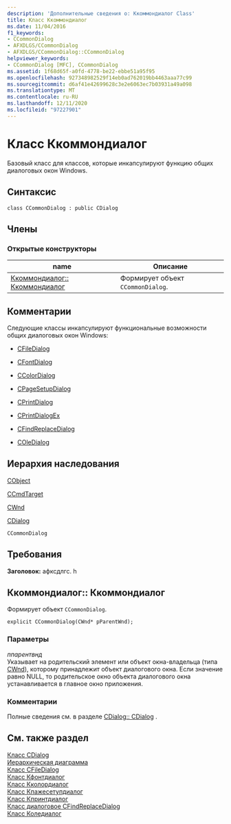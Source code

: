 ```yaml
---
description: 'Дополнительные сведения о: Ккоммондиалог Class'
title: Класс Ккоммондиалог
ms.date: 11/04/2016
f1_keywords:
- CCommonDialog
- AFXDLGS/CCommonDialog
- AFXDLGS/CCommonDialog::CCommonDialog
helpviewer_keywords:
- CCommonDialog [MFC], CCommonDialog
ms.assetid: 1f68d65f-a0fd-4778-be22-ebbe51a95f95
ms.openlocfilehash: 927348982529f14eb0ad762019bb4463aaa77c99
ms.sourcegitcommit: d6af41e42699628c3e2e6063ec7b03931a49a098
ms.translationtype: MT
ms.contentlocale: ru-RU
ms.lasthandoff: 12/11/2020
ms.locfileid: "97227901"
---
```

# <a name="ccommondialog-class"></a>Класс Ккоммондиалог

Базовый класс для классов, которые инкапсулируют функцию общих диалоговых окон Windows.

## <a name="syntax"></a>Синтаксис

```
class CCommonDialog : public CDialog
```

## <a name="members"></a>Члены

### <a name="public-constructors"></a>Открытые конструкторы

|name|Описание|
|----------|-----------------|
|[Ккоммондиалог:: Ккоммондиалог](#ccommondialog)|Формирует объект `CCommonDialog`.|

## <a name="remarks"></a>Комментарии

Следующие классы инкапсулируют функциональные возможности общих диалоговых окон Windows:

- [CFileDialog](../../mfc/reference/cfiledialog-class.md)

- [CFontDialog](../../mfc/reference/cfontdialog-class.md)

- [CColorDialog](../../mfc/reference/ccolordialog-class.md)

- [CPageSetupDialog](../../mfc/reference/cpagesetupdialog-class.md)

- [CPrintDialog](../../mfc/reference/cprintdialog-class.md)

- [CPrintDialogEx](../../mfc/reference/cprintdialogex-class.md)

- [CFindReplaceDialog](../../mfc/reference/cfindreplacedialog-class.md)

- [COleDialog](../../mfc/reference/coledialog-class.md)

## <a name="inheritance-hierarchy"></a>Иерархия наследования

[CObject](../../mfc/reference/cobject-class.md)

[CCmdTarget](../../mfc/reference/ccmdtarget-class.md)

[CWnd](../../mfc/reference/cwnd-class.md)

[CDialog](../../mfc/reference/cdialog-class.md)

`CCommonDialog`

## <a name="requirements"></a>Требования

**Заголовок:** афксдлгс. h

## <a name="ccommondialogccommondialog"></a><a name="ccommondialog"></a> Ккоммондиалог:: Ккоммондиалог

Формирует объект `CCommonDialog`.

```
explicit CCommonDialog(CWnd* pParentWnd);
```

### <a name="parameters"></a>Параметры

*ппарентвнд*<br/>
Указывает на родительский элемент или объект окна-владельца (типа [CWnd](../../mfc/reference/cwnd-class.md)), которому принадлежит объект диалогового окна. Если значение равно NULL, то родительское окно объекта диалогового окна устанавливается в главное окно приложения.

### <a name="remarks"></a>Комментарии

Полные сведения см. в разделе [CDialog:: CDialog](../../mfc/reference/cdialog-class.md#cdialog) .

## <a name="see-also"></a>См. также раздел

[Класс CDialog](../../mfc/reference/cdialog-class.md)<br/>
[Иерархическая диаграмма](../../mfc/hierarchy-chart.md)<br/>
[Класс CFileDialog](../../mfc/reference/cfiledialog-class.md)<br/>
[Класс Кфонтдиалог](../../mfc/reference/cfontdialog-class.md)<br/>
[Класс Кколордиалог](../../mfc/reference/ccolordialog-class.md)<br/>
[Класс Кпажесетупдиалог](../../mfc/reference/cpagesetupdialog-class.md)<br/>
[Класс Кпринтдиалог](../../mfc/reference/cprintdialog-class.md)<br/>
[Класс диалоговое CFindReplaceDialog](../../mfc/reference/cfindreplacedialog-class.md)<br/>
[Класс Коледиалог](../../mfc/reference/coledialog-class.md)
